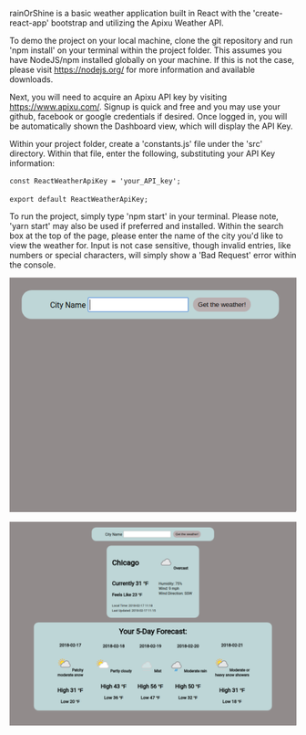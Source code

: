 rainOrShine is a basic weather application built in React with the 'create-react-app' bootstrap and utilizing the Apixu Weather API.

To demo the project on your local machine, clone the git repository and run 'npm install' on your terminal within the project folder. This assumes you have NodeJS/npm installed globally on your machine. If this is not the case, please visit https://nodejs.org/ for more information and available downloads.

Next, you will need to acquire an Apixu API key by visiting https://www.apixu.com/. Signup is quick and free and you may use your github, facebook or google credentials if desired. Once logged in, you will be automatically shown the Dashboard view, which will display the API Key.

Within your project folder, create a 'constants.js' file under the 'src' directory. Within that file, enter the following, substituting your API Key information:

```
const ReactWeatherApiKey = 'your_API_key';

export default ReactWeatherApiKey;

```

To run the project, simply type 'npm start' in your terminal. Please note, 'yarn start' may also be used if preferred and installed. Within the search box at the top of the page, please enter the name of the city you'd like to view the weather for. Input is not case sensitive, though invalid entries, like numbers or special characters, will simply show a 'Bad Request' error within the console.

![Home Page View](https://github.com/anderskirsten/rain-or-shine/blob/master/src/assets/rainOrShine_homepg.png)

![City Results Example View](https://github.com/anderskirsten/rain-or-shine/blob/master/src/assets/rainOrShine_CityResultsExample.png)
